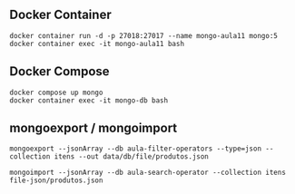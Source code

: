 ## Docker Container
```
docker container run -d -p 27018:27017 --name mongo-aula11 mongo:5
docker container exec -it mongo-aula11 bash

```

## Docker Compose
```
docker compose up mongo
docker container exec -it mongo-db bash
```

## mongoexport / mongoimport
```
mongoexport --jsonArray --db aula-filter-operators --type=json --collection itens --out data/db/file/produtos.json

mongoimport --jsonArray --db aula-search-operator --collection itens file-json/produtos.json
```
